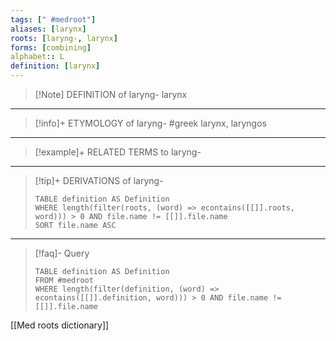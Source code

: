 ```yaml
---
tags: [" #medroot"]
aliases: [larynx]
roots: [laryng-, larynx]
forms: [combining]
alphabet:: L
definition: [larynx]
---
```

>[!Note] DEFINITION of laryng-
>larynx
_____
>[!info]+ ETYMOLOGY of laryng-
>#greek larynx, laryngos
_____
>[!example]+ RELATED TERMS to laryng-
>
_____
>[!tip]+ DERIVATIONS of laryng-
>```dataview
>TABLE definition AS Definition 
>WHERE length(filter(roots, (word) => econtains([[]].roots, word))) > 0 AND file.name != [[]].file.name
>SORT file.name ASC
>```
___
>[!faq]- Query
>```dataview
>TABLE definition AS Definition
>FROM #medroot
>WHERE length(filter(definition, (word) => econtains([[]].definition, word))) > 0 AND file.name != [[]].file.name
>```

[[Med roots dictionary]]